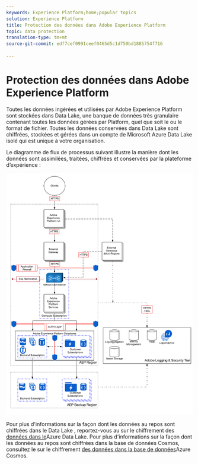 ```yaml
---
keywords: Experience Platform;home;popular topics
solution: Experience Platform
title: Protection des données dans Adobe Experience Platform
topic: data protection
translation-type: tm+mt
source-git-commit: edf7cef0991ceef0465d5c1d750bd1885754f716

---
```



# Protection des données dans Adobe Experience Platform

Toutes les données ingérées et utilisées par Adobe Experience Platform sont stockées dans Data Lake, une banque de données très granulaire contenant toutes les données gérées par Platform, quel que soit le   ou le format de fichier. Toutes les données conservées dans Data Lake sont chiffrées, stockées et gérées dans un compte de Microsoft Azure Data Lake  isolé qui est unique à votre organisation.

Le diagramme de flux de processus suivant illustre la manière dont les données sont assimilées, traitées, chiffrées et conservées par la plateforme d’expérience :

![](images/data-protection/flow.png)

Pour plus d&#39;informations sur la façon dont les données au repos sont chiffrées dans le Data Lake  , reportez-vous au sur le chiffrement des [données dans le](https://docs.microsoft.com/en-us/azure/data-lake-store/data-lake-store-encryption)Azure Data Lake. Pour plus d&#39;informations sur la façon dont les données au repos sont chiffrées dans la base de données Cosmos, consultez le  sur le chiffrement [des données dans la base de données](https://docs.microsoft.com/en-us/azure/cosmos-db/database-encryption-at-rest)Azure Cosmos.